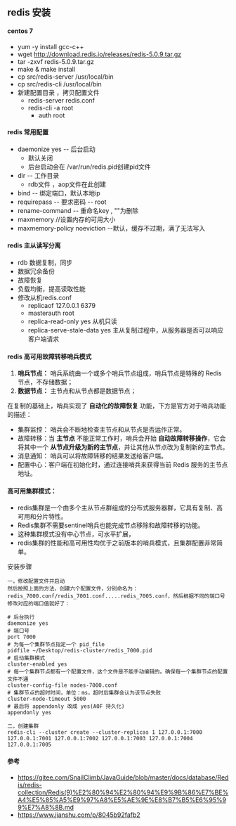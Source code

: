 ## redis 安装

#### centos 7
*	 yum -y install gcc-c++
*	wget http://download.redis.io/releases/redis-5.0.9.tar.gz
*	tar -zxvf redis-5.0.9.tar.gz
*	make & make install
*	cp src/redis-server /usr/local/bin
*	 cp src/redis-cli /usr/local/bin
*	新建配置目录 ，拷贝配置文件
	*	redis-server redis.conf
	*	redis-cli -a root
		*	auth root


#### redis 常用配置
*	daemonize yes  -- 后台启动
	*	默认关闭
	*	后台启动会在 /var/run/redis.pid创建pid文件
*	dir  -- 工作目录
	*	 rdb文件 ，aop文件在此创建
*	bind -- 绑定端口，默认本地ip
*	requirepass -- 要求密码 -- root
*	rename-command -- 重命名key , ""为删除
*	maxmemory <bytes> //设置内存的可用大小
*	maxmemory-policy noeviction --默认，缓存不过期，满了无法写入

#### redis 主从读写分离  
*	rdb 数据复制，同步
  *	数据冗余备份
  *	故障恢复
  *	负载均衡，提高读取性能
*	修改从机redis.conf
	*	replicaof 127.0.0.1 6379
	*	masterauth root
	*	replica-read-only yes 从机只读
	*	replica-serve-stale-data yes 主从复制过程中，从服务器是否可以响应客户端请求

#### redis 高可用故障转移哨兵模式  

1. **哨兵节点：** 哨兵系统由一个或多个哨兵节点组成，哨兵节点是特殊的 Redis 节点，不存储数据；
2. **数据节点：** 主节点和从节点都是数据节点；

在复制的基础上，哨兵实现了 **自动化的故障恢复** 功能，下方是官方对于哨兵功能的描述：

*	集群监控： 哨兵会不断地检查主节点和从节点是否运作正常。
*	故障转移：当 **主节点** 不能正常工作时，哨兵会开始 **自动故障转移操作**，它会将其中一个 **从节点升级为新的主节点**，并让其他从节点改为复制新的主节点。
*	消息通知： 哨兵可以将故障转移的结果发送给客户端。
*	配置中心：客户端在初始化时，通过连接哨兵来获得当前 Redis 服务的主节点地址。

#### 高可用集群模式：

* redis集群是一个由多个主从节点群组成的分布式服务器群，它具有复制、高可用和分片特性。
* Redis集群不需要sentinel哨兵也能完成节点移除和故障转移的功能。
* 这种集群模式没有中心节点，可水平扩展，
* redis集群的性能和高可用性均优于之前版本的哨兵模式，且集群配置非常简单。

安装步骤

```
一，修改配置文件并启动
然后按照上面的方法，创建六个配置文件，分别命名为：redis_7000.conf/redis_7001.conf.....redis_7005.conf，然后根据不同的端口号修改对应的端口值就好了：

# 后台执行
daemonize yes
# 端口号
port 7000
# 为每一个集群节点指定一个 pid_file
pidfile ~/Desktop/redis-cluster/redis_7000.pid
# 启动集群模式
cluster-enabled yes
# 每一个集群节点都有一个配置文件，这个文件是不能手动编辑的。确保每一个集群节点的配置文件不通
cluster-config-file nodes-7000.conf
# 集群节点的超时时间，单位：ms，超时后集群会认为该节点失败
cluster-node-timeout 5000
# 最后将 appendonly 改成 yes(AOF 持久化)
appendonly yes

二，创建集群
redis-cli --cluster create --cluster-replicas 1 127.0.0.1:7000 127.0.0.1:7001 127.0.0.1:7002 127.0.0.1:7003 127.0.0.1:7004 127.0.0.1:7005
```





#### 参考

* https://gitee.com/SnailClimb/JavaGuide/blob/master/docs/database/Redis/redis-collection/Redis(9)%E2%80%94%E2%80%94%E9%9B%86%E7%BE%A4%E5%85%A5%E9%97%A8%E5%AE%9E%E8%B7%B5%E6%95%99%E7%A8%8B.md
* https://www.jianshu.com/p/8045b92fafb2